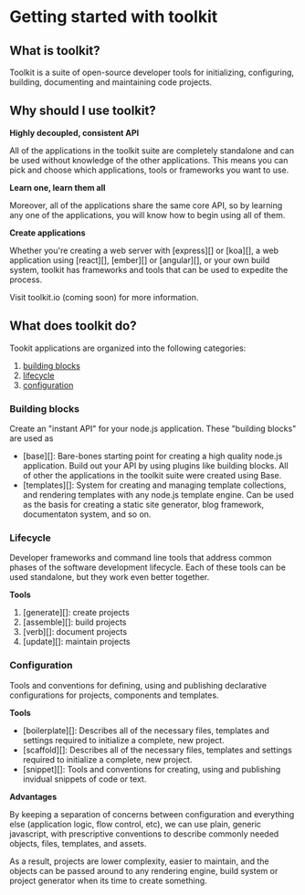 # Getting started with toolkit

## What is toolkit?

Toolkit is a suite of open-source developer tools for initializing, configuring, building, documenting and maintaining code projects. 

## Why should I use toolkit?

**Highly decoupled, consistent API**

All of the applications in the toolkit suite are completely standalone and can be used without knowledge of the other applications. This means you can pick and choose which applications, tools or frameworks you want to use. 

**Learn one, learn them all**

Moreover, all of the applications share the same core API, so by learning any one of the applications, you will know how to begin using all of them.

**Create applications**

Whether you're creating a web server with [express][] or [koa][], a web application using [react][], [ember][] or [angular][], or your own build system, toolkit has frameworks and tools that can be used to expedite the process. 

Visit toolkit.io (coming soon) for more information.


## What does toolkit do?

Tookit applications are organized into the following categories:

1. [building blocks](#building-blocks)
1. [lifecycle](#lifecycle)
1. [configuration](#configuration) 


### Building blocks

Create an "instant API" for your node.js application. These "building blocks" are used as 

* [base][]: Bare-bones starting point for creating a high quality node.js application. Build out your API by using plugins like building blocks. All of other the applications in the toolkit suite were created using Base.
* [templates][]: System for creating and managing template collections, and rendering templates with any node.js template engine. Can be used as the basis for creating a static site generator, blog framework, documentaton system, and so on.

### Lifecycle

Developer frameworks and command line tools that address common phases of the software development lifecycle. Each of these tools can be used standalone, but they work even better together.

**Tools**

1. [generate][]: create projects
1. [assemble][]: build projects
1. [verb][]: document projects
1. [update][]: maintain projects


### Configuration

Tools and conventions for defining, using and publishing declarative configurations for projects, components and templates.

**Tools**

* [boilerplate][]: Describes all of the necessary files, templates and settings required to initialize a complete, new project.
* [scaffold][]: Describes all of the necessary files, templates and settings required to initialize a complete, new project.
* [snippet][]: Tools and conventions for creating, using and publishing invidual snippets of code or text.

**Advantages**

By keeping a separation of concerns between configuration and everything else (application logic, flow control, etc), we can use plain, generic javascript, with prescriptive conventions to describe commonly needed objects, files, templates, and assets. 

As a result, projects are lower complexity, easier to maintain, and the objects can be passed around to any rendering engine, build system or project generator when its time to create something.

